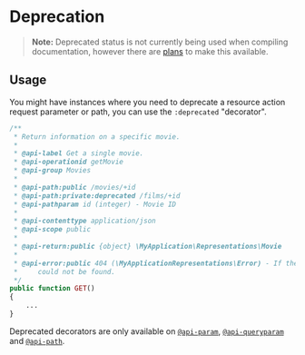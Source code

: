 # Deprecation

> **Note:** Deprecated status is not currently being used when compiling documentation, however there are [plans](https://github.com/vimeo/mill/milestones) to make this available.

## Usage
You might have instances where you need to deprecate a resource action request parameter or path, you can use the `:deprecated` "decorator".

```php
/**
 * Return information on a specific movie.
 *
 * @api-label Get a single movie.
 * @api-operationid getMovie
 * @api-group Movies
 *
 * @api-path:public /movies/+id
 * @api-path:private:deprecated /films/+id
 * @api-pathparam id (integer) - Movie ID
 *
 * @api-contenttype application/json
 * @api-scope public
 *
 * @api-return:public {object} \MyApplication\Representations\Movie
 *
 * @api-error:public 404 (\MyApplicationRepresentations\Error) - If the movie
 *     could not be found.
 */
public function GET()
{
    ...
}
```

Deprecated decorators are only available on [`@api-param`](reference/annotations/param.md), [`@api-queryparam`](reference/annotations/queryparam.md) and [`@api-path`](reference/annotations/path.md).
